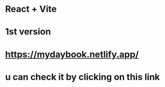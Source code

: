 # React + Vite

# 1st version

# https://mydaybook.netlify.app/

# u can check it by clicking on this link
